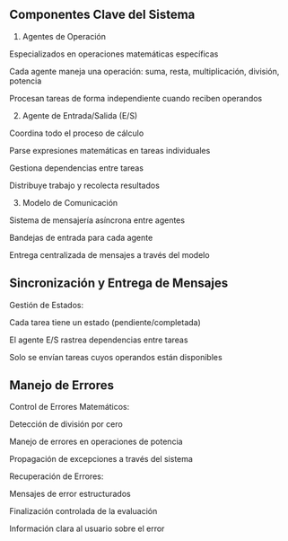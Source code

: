 ## Componentes Clave del Sistema
1. Agentes de Operación

Especializados en operaciones matemáticas específicas

Cada agente maneja una operación: suma, resta, multiplicación, división, potencia

Procesan tareas de forma independiente cuando reciben operandos

2. Agente de Entrada/Salida (E/S)

Coordina todo el proceso de cálculo

Parse expresiones matemáticas en tareas individuales

Gestiona dependencias entre tareas

Distribuye trabajo y recolecta resultados

3. Modelo de Comunicación

Sistema de mensajería asíncrona entre agentes

Bandejas de entrada para cada agente

Entrega centralizada de mensajes a través del modelo

## Sincronización y Entrega de Mensajes

Gestión de Estados:

Cada tarea tiene un estado (pendiente/completada)

El agente E/S rastrea dependencias entre tareas

Solo se envían tareas cuyos operandos están disponibles

## Manejo de Errores

Control de Errores Matemáticos:

Detección de división por cero

Manejo de errores en operaciones de potencia

Propagación de excepciones a través del sistema

Recuperación de Errores:

Mensajes de error estructurados

Finalización controlada de la evaluación

Información clara al usuario sobre el error
